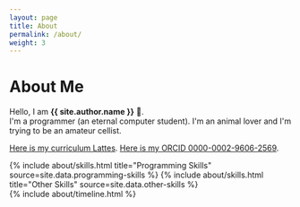 ```yaml
---
layout: page
title: About
permalink: /about/
weight: 3
---
```


# **About Me**

Hello, I am **{{ site.author.name }}** :wave:.<br>
I'm a programmer (an eternal computer student). I'm an animal lover and I'm trying to be an amateur cellist.

[Here is my curriculum Lattes](http://lattes.cnpq.br/9266478603595600).
[Here is my ORCID 0000-0002-9606-2569](https://orcid.org/0000-0002-9606-2569).


<div class="row">
{% include about/skills.html title="Programming Skills" source=site.data.programming-skills %}
{% include about/skills.html title="Other Skills" source=site.data.other-skills %}
</div>

<div class="row">
{% include about/timeline.html %}
</div>
